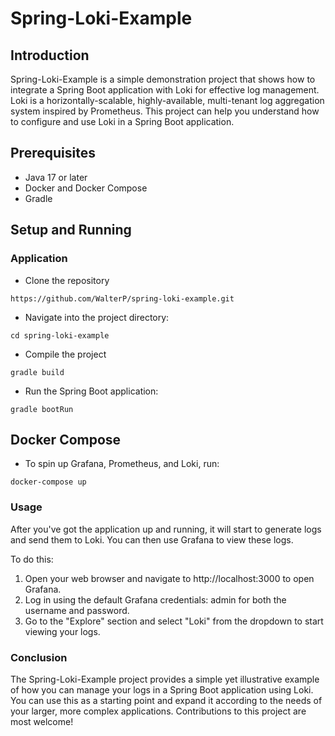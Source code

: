 # Spring-Loki-Example

## Introduction

Spring-Loki-Example is a simple demonstration project that shows how to integrate a Spring Boot application with Loki for effective log management. Loki is a horizontally-scalable, highly-available, multi-tenant log aggregation system inspired by Prometheus. This project can help you understand how to configure and use Loki in a Spring Boot application.

## Prerequisites

- Java 17 or later
- Docker and Docker Compose
- Gradle

## Setup and Running

### Application

* Clone the repository

```shell
https://github.com/WalterP/spring-loki-example.git
```

* Navigate into the project directory:

```shell
cd spring-loki-example

```

* Compile the project

```shell
gradle build

```

* Run the Spring Boot application:

```shell
gradle bootRun

```

## Docker Compose

* To spin up Grafana, Prometheus, and Loki, run:
```shell
docker-compose up
```

### Usage

After you've got the application up and running, it will start to generate logs and send them to Loki. You can then use Grafana to view these logs.

To do this:

1. Open your web browser and navigate to http://localhost:3000 to open Grafana.
2. Log in using the default Grafana credentials: admin for both the username and password.
3. Go to the "Explore" section and select "Loki" from the dropdown to start viewing your logs.

### Conclusion
The Spring-Loki-Example project provides a simple yet illustrative example of how you can manage your logs in a Spring Boot application using Loki. You can use this as a starting point and expand it according to the needs of your larger, more complex applications. Contributions to this project are most welcome!
